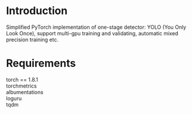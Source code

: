 # Introduction

Simplified PyTorch implementation of one-stage detector: YOLO (You Only Look Once), support multi-gpu training and validating, automatic mixed precision training etc.  

# Requirements

torch == 1.8.1  
torchmetrics  
albumentations  
loguru  
tqdm  


